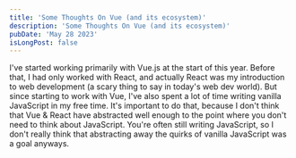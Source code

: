 ```yaml
---
title: 'Some Thoughts On Vue (and its ecosystem)'
description: 'Some Thoughts On Vue (and its ecosystem)'
pubDate: 'May 28 2023'
isLongPost: false
---
```


I've started working primarily with Vue.js at the start of this year. Before that, I had only worked with React, and actually React was my introduction to web development (a scary thing to say in today's web dev world). But since starting to work with Vue, I've also spent a lot of time writing vanilla JavaScript in my free time. It's important to do that, because I don't think that Vue & React have abstracted well enough to the point where you don't need to think about JavaScript. You're often still writing JavaScript, so I don't really think that abstracting away the quirks of vanilla JavaScript was a goal anyways.
